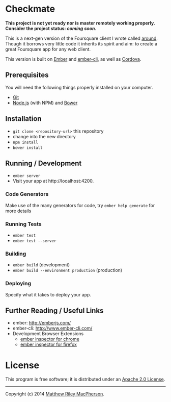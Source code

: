 # Checkmate

**This project is not yet ready nor is master remotely working properly.
Consider the project status: _coming soon_.**

This is a next-gen version of the Foursquare client I wrote called [around][].
Though it borrows very little code it inherits its spirit and aim: to create
a great Foursquare app for any web client.

This version is built on [Ember] and [ember-cli], as well as [Cordova].

[around]: https://github.com/mozilla/around
[Ember]: http://emberjs.com/
[ember-cli]: http://www.ember-cli.com/
[Cordova]: http://cordova.apache.org/

## Prerequisites

You will need the following things properly installed on your computer.

* [Git](http://git-scm.com/)
* [Node.js](http://nodejs.org/) (with NPM) and [Bower](http://bower.io/)

## Installation

* `git clone <repository-url>` this repository
* change into the new directory
* `npm install`
* `bower install`

## Running / Development

* `ember server`
* Visit your app at http://localhost:4200.

### Code Generators

Make use of the many generators for code, try `ember help generate` for more details

### Running Tests

* `ember test`
* `ember test --server`

### Building

* `ember build` (development)
* `ember build --environment production` (production)

### Deploying

Specify what it takes to deploy your app.

## Further Reading / Useful Links

* ember: http://emberjs.com/
* ember-cli: http://www.ember-cli.com/
* Development Browser Extensions
  * [ember inspector for chrome](https://chrome.google.com/webstore/detail/ember-inspector/bmdblncegkenkacieihfhpjfppoconhi)
  * [ember inspector for firefox](https://addons.mozilla.org/en-US/firefox/addon/ember-inspector/)

# License #

This program is free software; it is distributed under an
[Apache 2.0 License](http://github.com/mozilla/checkmate/blob/master/LICENSE).

---

Copyright (c) 2014 [Matthew Riley MacPherson](http://tofumatt.com).
